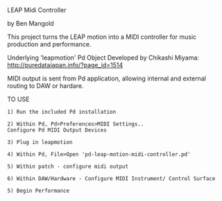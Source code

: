 LEAP Midi Controller

by Ben Mangold

This project turns the LEAP motion into a MIDI controller for music production and performance.  

Underlying 'leapmotion' Pd Object Developed by Chikashi Miyama: http://puredatajapan.info/?page_id=1514

MIDI output is sent from Pd application, allowing internal and external routing to DAW or hardare.

TO USE

	1) Run the included Pd installation

	2) Within Pd, Pd>Preferences>MIDI Settings..
	Configure Pd MIDI Output Devices

	3) Plug in leapmotion

	4) Within Pd, File>Open 'pd-leap-motion-midi-controller.pd'

	5) Within patch - configure midi output

	6) Within DAW/Hardware - Configure MIDI Instrument/ Control Surface

	5) Begin Performance

